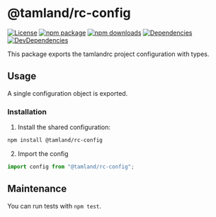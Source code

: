 # @tamland/rc-config

[![License](https://img.shields.io/npm/l/@tamland/rc-config.svg)](https://github.com/feight/tamland/blob/master/LICENSE)
[![npm package](https://img.shields.io/npm/v/@tamland/rc-config/latest.svg)](https://www.npmjs.com/package/@tamland/rc-config)
[![npm downloads](https://img.shields.io/npm/dm/@tamland/rc-config.svg)](https://www.npmjs.com/package/@tamland/rc-config)
[![Dependencies](https://img.shields.io/david/feight/tamland.svg?path=packages%2Frc-config)](https://david-dm.org/feight/tamland?path=packages/rc-config)
[![DevDependencies](https://img.shields.io/david/feight/tamland.svg?path=packages%2Frc-config)](https://david-dm.org/feight/tamland?type=dev&path=packages/rc-config)

This package exports the tamlandrc project configuration with types.

## Usage

A single configuration object is exported.

### Installation

1. Install the shared configuration:

  ```sh
  npm install @tamland/rc-config
  ```

2. Import the config
  ```js
  import config from "@tamland/rc-config";
  ```

## Maintenance

You can run tests with `npm test`.
